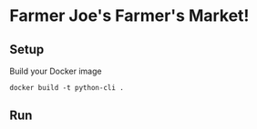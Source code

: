 # Farmer Joe's Farmer's Market!

## Setup

Build your Docker image

```
docker build -t python-cli .
```

## Run